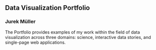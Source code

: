 ## Data Visualization Portfolio
### Jurek Müller

The Portfolio provides examples of my work within the field of data visualization across three domains: science, interactive data stories, and single-page web applications.
